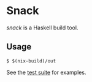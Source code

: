 # Snack

_snack_ is a Haskell build tool.

## Usage

``` shell
$ $(nix-build)/out
```

See the [test suite](./script/test) for examples.
